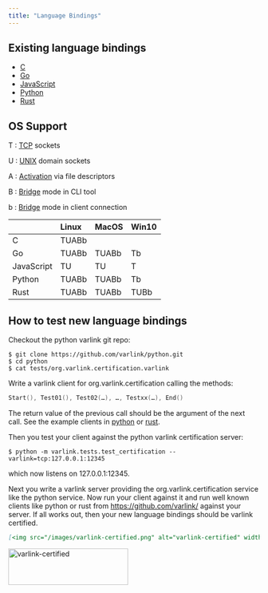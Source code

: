 ```yaml
---
title: "Language Bindings"
---
```


## Existing language bindings
* [C](https://github.com/varlink/libvarlink)
* [Go](https://github.com/varlink/go)
* [JavaScript](https://github.com/pzmarzly/varlink-js)
* [Python](https://github.com/varlink/python)
* [Rust](https://github.com/varlink/rust)

## OS Support

T
: [TCP](/#address) sockets

U
: [UNIX](/#address) domain sockets

A
: [Activation](/#activation) via file descriptors

B
: [Bridge](/#bridge) mode in CLI tool

b
: [Bridge](/#bridge) mode in client connection

|            | Linux | MacOS | Win10 |
| -----------|:------|:------|:------|
| C          | TUABb |       |       |
| Go         | TUABb | TUABb | Tb    |
| JavaScript | TU    | TU    | T     |
| Python     | TUABb | TUABb | Tb    |
| Rust       | TUABb | TUABb | TUBb  |

## How to test new language bindings

Checkout the python varlink git repo:
```shell
$ git clone https://github.com/varlink/python.git
$ cd python
$ cat tests/org.varlink.certification.varlink
```
Write a varlink client for org.varlink.certification calling the methods:

```go
Start(), Test01(), Test02(…), …, Testxx(…), End()
```

The return value of the previous call should be the argument of the next call.
See the example clients in [python](https://github.com/varlink/python/blob/master/varlink/tests/test_certification.py)
or [rust](https://github.com/varlink/rust/blob/ed3417ccbfc85ec30676bc0fe41290c94059b21a/varlink-certification/src/main.rs#L98-L161).

Then you test your client against the python varlink certification server:

```shell
$ python -m varlink.tests.test_certification --varlink=tcp:127.0.0.1:12345
```

which now listens on 127.0.0.1:12345.

Next you write a varlink server providing the org.varlink.certification service like the python service.
Now run your client against it and run well known clients like python or rust
from https://github.com/varlink/ against your server. If all works out, then
your new language bindings should be varlink certified.

```markdown
[<img src="/images/varlink-certified.png" alt="varlink-certified" width="240" height="73">](https://varlink.org/Language-Bindings)
```

[<img src="/images/varlink-certified.png" alt="varlink-certified" width="240" height="73">](https://varlink.org/Language-Bindings)
